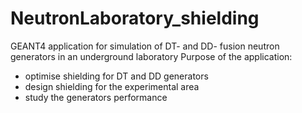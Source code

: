 # NeutronLaboratory_shielding
GEANT4 application for simulation of DT- and DD- fusion neutron generators in an underground laboratory
Purpose of the application:
- optimise shielding for DT and DD generators
- design shielding for the experimental area
- study the generators performance
